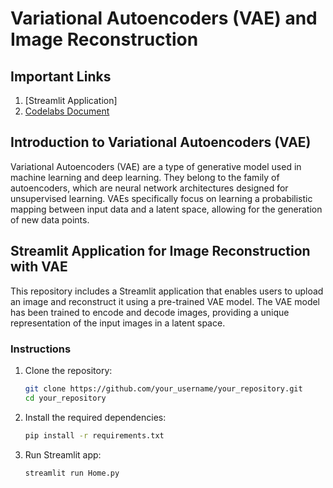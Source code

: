 # Variational Autoencoders (VAE) and Image Reconstruction

## Important Links
1. [Streamlit Application]
2. [Codelabs Document](https://codelabs-preview.appspot.com/?file_id=11wvYnPBgPRSQ2Vl6WJofNutzmoaWP9N-PE-SW4ksNMQ#0)

## Introduction to Variational Autoencoders (VAE)

Variational Autoencoders (VAE) are a type of generative model used in machine learning and deep learning. They belong to the family of autoencoders, which are neural network architectures designed for unsupervised learning. VAEs specifically focus on learning a probabilistic mapping between input data and a latent space, allowing for the generation of new data points.

## Streamlit Application for Image Reconstruction with VAE

This repository includes a Streamlit application that enables users to upload an image and reconstruct it using a pre-trained VAE model. The VAE model has been trained to encode and decode images, providing a unique representation of the input images in a latent space.

### Instructions

1. Clone the repository:

   ```bash
   git clone https://github.com/your_username/your_repository.git
   cd your_repository
2. Install the required dependencies:

    ```bash
    pip install -r requirements.txt
3. Run Streamlit app:

    ```bash
    streamlit run Home.py